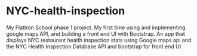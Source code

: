 # NYC-health-inspection
My FlatIron School phase 1 project. My first time using and implementing google maps API, and building a front end UI with Bootstrap.
An app that displays NYC restaurant health inspection stats using Google maps api and the NYC Health Inspection Database API and bootstrap for front end UI
